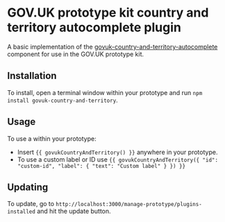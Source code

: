 # GOV.UK prototype kit country and territory autocomplete plugin

A basic implementation of the [govuk-country-and-territory-autocomplete](https://github.com/alphagov/govuk-country-and-territory-autocomplete) component for use in the GOV.UK prototype kit.


## Installation

To install, open a terminal window within your prototype and run `npm install govuk-country-and-territory`.

## Usage

To use a within your prototype:
* Insert `{{ govukCountryAndTerritory() }}` anywhere in your prototype.
* To use a custom label or ID use `{{ govukCountryAndTerritory({ "id": "custom-id", "label": { "text": "Custom label" } }) }}`


## Updating

To update, go to `http://localhost:3000/manage-prototype/plugins-installed` and hit the update button.
